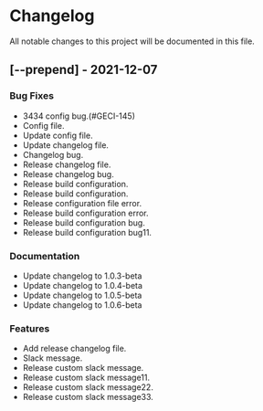 # Changelog
All notable changes to this project will be documented in this file.

## [--prepend] - 2021-12-07

### Bug Fixes

- 3434 config bug.(#GECI-145)
- Config file.
- Update config file.
- Update changelog file.
- Changelog bug.
- Release changelog file.
- Release changelog bug.
- Release build configuration.
- Release build configuration.
- Release configuration file error.
- Release build configuration error.
- Release build configuration bug.
- Release build configuration bug11.

### Documentation

- Update changelog to 1.0.3-beta
- Update changelog to 1.0.4-beta
- Update changelog to 1.0.5-beta
- Update changelog to 1.0.6-beta

### Features

- Add release changelog file.
- Slack message.
- Release custom slack message.
- Release custom slack message11.
- Release custom slack message22.
- Release custom slack message33.

<!-- generated by git-cliff -->
